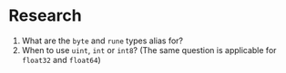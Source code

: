 # Research
1. What are the `byte` and `rune` types alias for?
2. When to use `uint`, `int` or `int8`? (The same question is applicable for `float32` and `float64`)